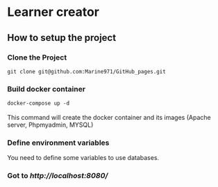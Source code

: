 # Learner creator

## How to setup the project

### Clone the Project
`git clone git@github.com:Marine971/GitHub_pages.git`

### Build docker container
`docker-compose up -d`  </br> </br>
This command will create the docker container and its images (Apache server, Phpmyadmin, MYSQL)

### Define environment variables

You need to define some variables to use databases. </br>




### Got to **_http://localhost:8080/_**

